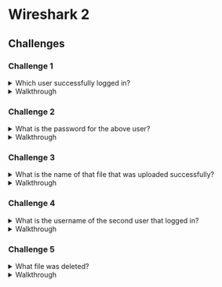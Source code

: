 # Wireshark 2

## Challenges
### Challenge 1
<details>
<summary>Which user successfully logged in?</summary>
user1
</details>

<details>
<summary>Walkthrough</summary>
Open the packet capture with Wireshark. Right click any packet and then `Follow -> TCP Stream`. Go through the streams until you see a valid login. (stream 1)
</details>

### Challenge 2
<details>
<summary>What is the password for the above user?</summary>
metropolis
</details>

<details>
<summary>Walkthrough</summary>
Open the packet capture with Wireshark. Right click any packet and then `Follow -> TCP Stream`. Go through the streams until you see a valid login. (stream 1)
</details>

### Challenge 3
<details>
<summary>What is the name of that file that was uploaded successfully?</summary>
compcodes.zip
</details>

<details>
<summary>Walkthrough</summary>
Open the packet capture with Wireshark. Right click any packet and then `Follow -> TCP Stream`. Go through the streams until you see a file being uploaded and was successful. (stream 1)
</details>

### Challenge 4
<details>
<summary>What is the username of the second user that logged in?</summary>
anonymous
</details>

<details>
<summary>Walkthrough</summary>
Open the packet capture with Wireshark. Right click any packet and then `Follow -> TCP Stream`. Go through the streams until you see a file being uploaded and was successful. (stream 4)
</details>

### Challenge 5
<details>
<summary>What file was deleted?</summary>
bank.cap
</details>

<details>
<summary>Walkthrough</summary>
Open the packet capture with Wireshark. Right click any packet and then `Follow -> TCP Stream`. Go through the streams until you see a file being deleted and was successful. (stream 1)
</details>